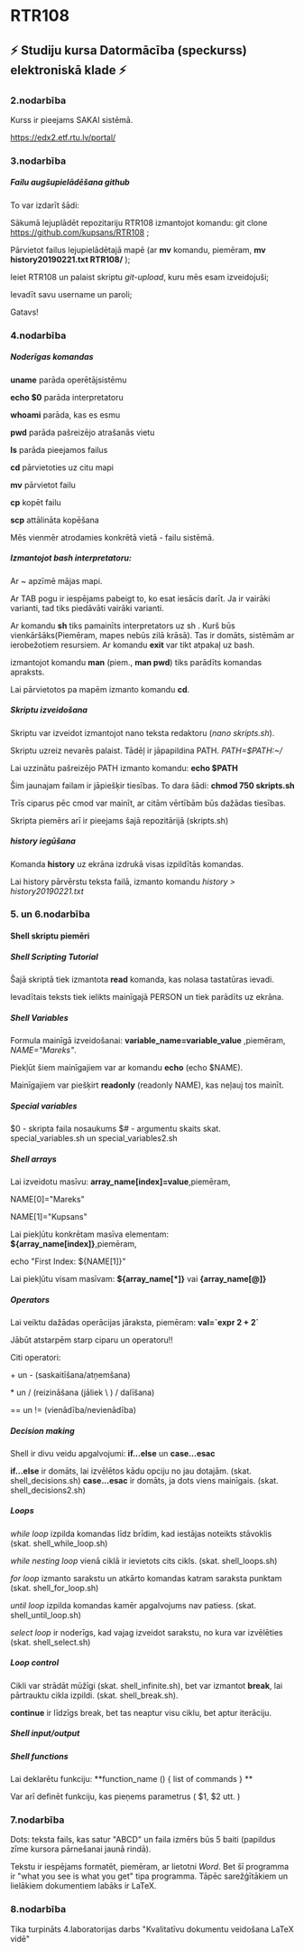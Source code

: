 # RTR108

## :zap: Studiju kursa Datormācība (speckurss) elektroniskā klade :zap:


### 2.nodarbība


Kurss ir pieejams SAKAI sistēmā. 

https://edx2.etf.rtu.lv/portal/


### 3.nodarbība


##### Failu augšupielādēšana github

To var izdarīt šādi:

 Sākumā lejuplādēt repozitariju RTR108 izmantojot komandu: git clone https://github.com/kupsans/RTR108 ;

 Pārvietot failus lejupielādētajā mapē (ar **mv** komandu, piemēram, **mv history20190221.txt RTR108/** );

 Ieiet RTR108 un palaist skriptu _git-upload_, kuru mēs esam izveidojuši;

 Ievadīt savu username un paroli;

 Gatavs! 


### 4.nodarbība


##### _Noderīgas komandas_

 **uname** parāda operētājsistēmu

**echo $0** parāda interpretatoru

**whoami** parāda, kas es esmu

**pwd** parāda pašreizējo atrašanās vietu

**ls** parāda pieejamos failus

**cd** pārvietoties uz citu mapi

**mv** pārvietot failu

**cp** kopēt failu

**scp** attālināta kopēšana

Mēs vienmēr atrodamies konkrētā vietā - failu sistēmā.


##### Izmantojot bash interpretatoru:

Ar ~ apzīmē mājas mapi.

Ar TAB pogu ir iespējams pabeigt to, ko esat iesācis darīt. Ja ir vairāki varianti, tad 
tiks piedāvāti vairāki varianti. 

Ar komandu  **sh** tiks pamainīts interpretators uz sh . Kurš būs vienkāršāks(Piemēram,
mapes nebūs zilā krāsā). Tas ir domāts, sistēmām ar ierobežotiem resursiem. 
Ar komandu **exit** var tikt atpakaļ uz bash. 

izmantojot komandu **man** (piem., **man pwd**) tiks parādīts komandas apraksts.

Lai pārvietotos pa mapēm izmanto komandu **cd**. 

##### Skriptu izveidošana

Skriptu var izveidot izmantojot nano teksta redaktoru (_nano skripts.sh_).

Skriptu uzreiz nevarēs palaist. Tādēļ ir jāpapildina PATH. _PATH=$PATH:~/_

Lai uzzinātu pašreizējo PATH izmanto komandu: **echo $PATH**

Šim jaunajam failam ir jāpiešķir tiesības. To dara šādi: **chmod 750 skripts.sh**

Trīs ciparus pēc cmod var mainīt, ar citām vērtībām būs dažādas tiesības.

Skripta piemērs arī ir pieejams šajā repozitārijā (skripts.sh)

##### history iegūšana
Komanda **history** uz ekrāna izdrukā visas izpildītās komandas.

Lai history pārvērstu teksta failā, izmanto komandu
_history > history20190221.txt_


### 5. un 6.nodarbība


#### Shell skriptu piemēri

##### Shell Scripting Tutorial
Šajā skriptā tiek izmantota **read** komanda, kas nolasa tastatūras ievadi.

Ievadītais teksts tiek ielikts mainīgajā PERSON un tiek parādīts uz ekrāna.

##### Shell Variables
Formula mainīgā izveidošanai: **variable_name=variable_value** ,piemēram, _NAME="Mareks"_.

Piekļūt šiem mainīgajiem var ar komandu **echo** (echo $NAME).

Mainīgajiem var piešķirt **readonly** (readonly NAME), kas neļauj tos mainīt.

##### Special variables
$0 - skripta faila nosaukums
$# - argumentu skaits
skat. special_variables.sh un special_variables2.sh

##### Shell arrays
Lai izveidotu masīvu: **array_name\[index]=value**,piemēram,

NAME[0]="Mareks"

NAME[1]="Kupsans"

Lai piekļūtu konkrētam masīva elementam: **${array_name\[index]}**,piemēram,

echo "First Index: ${NAME[1]}"

Lai piekļūtu visam masīvam: **${array_name[\*]}** vai **{array_name\[@]}**

##### Operators
Lai veiktu dažādas operācijas jāraksta, piemēram:
**val=\`expr 2 + 2\`**

Jābūt atstarpēm starp ciparu un operatoru!!

Citi operatori: 

\+ un \-  (saskaitīšana/atņemšana) 

\* un /  (reizināšana (jāliek \ ) / dalīšana)

== un !=  (vienādība/nevienādība)

##### Decision making

Shell ir divu veidu apgalvojumi: **if...else** un **case...esac**

**if...else** ir domāts, lai izvēlētos kādu opciju no jau dotajām. (skat. shell_decisions.sh)
**case...esac** ir domāts, ja dots viens mainīgais. (skat. shell_decisions2.sh)

##### Loops

_while loop_ izpilda komandas līdz brīdim, kad iestājas noteikts stāvoklis (skat. shell_while_loop.sh)

_while nesting loop_ vienā ciklā ir ievietots cits cikls. (skat. shell_loops.sh)

_for loop_ izmanto sarakstu un atkārto komandas katram saraksta punktam (skat. shell_for_loop.sh)

_until loop_ izpilda komandas kamēr apgalvojums nav patiess. (skat. shell_until_loop.sh)

_select loop_ ir noderīgs, kad vajag izveidot sarakstu, no kura var izvēlēties (skat. shell_select.sh)

##### Loop control

Cikli var strādāt mūžīgi (skat. shell_infinite.sh), bet var izmantot **break**, lai pārtrauktu
cikla izpildi. (skat. shell_break.sh).

**continue** ir līdzīgs break, bet tas neaptur visu ciklu, bet aptur iterāciju.

##### Shell input/output

##### Shell functions

Lai deklarētu funkciju: **function_name () { list of commands } **

Var arī definēt funkciju, kas pieņems parametrus ( $1, $2 utt. )

### 7.nodarbība

Dots: teksta fails, kas satur "ABCD" un faila izmērs būs 5 baiti (papildus zīme kursora
pārnešanai jaunā rindā).

Tekstu ir iespējams formatēt, piemēram, ar lietotni *Word*. Bet šī programma ir "what you
see is what you get" tipa programma. Tāpēc sarežģītākiem un lielākiem dokumentiem labāks
ir LaTeX.

### 8.nodarbība

Tika turpināts 4.laboratorijas darbs "Kvalitatīvu dokumentu veidošana LaTeX vidē"













